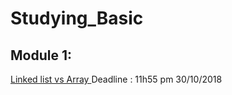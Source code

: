 # Studying_Basic
## Module 1:
[Linked list vs Array ](Module1_LinkedList_Array.md)
Deadline : 11h55 pm 30/10/2018

